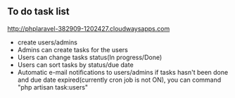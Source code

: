 ## To do task list

http://phplaravel-382909-1202427.cloudwaysapps.com

- create users/admins
- Admins can create tasks for the users
- Users can change tasks status(In progress/Done)
- Users can sort tasks by status/due date
- Automatic e-mail notifications to users/admins if tasks hasn't been done and due date expired(currently cron job is not ON), you can command "php artisan task:users"
